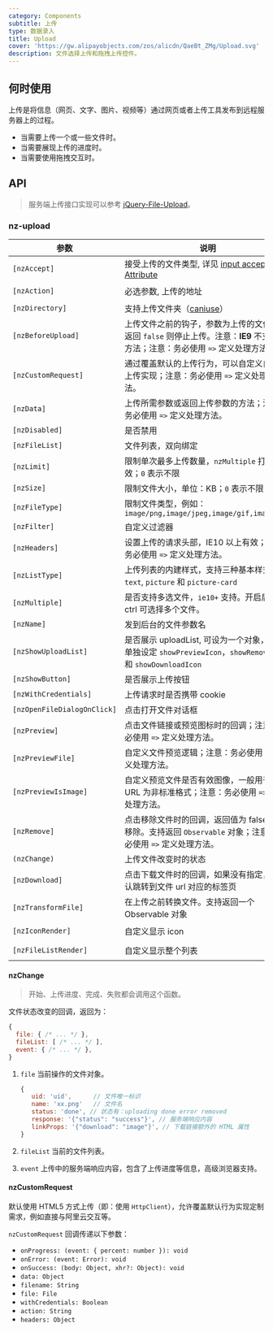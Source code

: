 ```yaml
---
category: Components
subtitle: 上传
type: 数据录入
title: Upload
cover: 'https://gw.alipayobjects.com/zos/alicdn/QaeBt_ZMg/Upload.svg'
description: 文件选择上传和拖拽上传控件。
---
```



## 何时使用

上传是将信息（网页、文字、图片、视频等）通过网页或者上传工具发布到远程服务器上的过程。

- 当需要上传一个或一些文件时。
- 当需要展现上传的进度时。
- 当需要使用拖拽交互时。


## API

> 服务端上传接口实现可以参考 [jQuery-File-Upload](https://github.com/blueimp/jQuery-File-Upload/wiki)。

### nz-upload

| 参数                        | 说明                                                                                                                            | 类型                                                                                             | 默认值       |
| --------------------------- | ------------------------------------------------------------------------------------------------------------------------------- | ------------------------------------------------------------------------------------------------ | ------------ |
| `[nzAccept]`                | 接受上传的文件类型, 详见 [input accept Attribute](https://developer.mozilla.org/en-US/docs/Web/HTML/Element/input#attr-accept)  | `string`                                                                                         | -            |
| `[nzAction]`                | 必选参数, 上传的地址                                                                                                            | `string \| ((file: NzUploadFile) => string \| Observable<string>)`                               | -            |
| `[nzDirectory]`             | 支持上传文件夹（[caniuse](https://caniuse.com/#feat=input-file-directory)）                                                     | `boolean`                                                                                        | `false`      |
| `[nzBeforeUpload]`          | 上传文件之前的钩子，参数为上传的文件，若返回 `false` 则停止上传。注意：**IE9** 不支持该方法；注意：务必使用 `=>` 定义处理方法。 | `(file: NzUploadFile, fileList: NzUploadFile[]) => boolean \| Observable<boolean>`               | -            |
| `[nzCustomRequest]`         | 通过覆盖默认的上传行为，可以自定义自己的上传实现；注意：务必使用 `=>` 定义处理方法。                                            | `(item) => Subscription`                                                                         | -            |
| `[nzData]`                  | 上传所需参数或返回上传参数的方法；注意：务必使用 `=>` 定义处理方法。                                                            | `Object \| ((file: NzUploadFile) => Object \| Observable<{}>)`                                   | -            |
| `[nzDisabled]`              | 是否禁用                                                                                                                        | `boolean`                                                                                        | `false`      |
| `[nzFileList]`              | 文件列表，双向绑定                                                                                                              | `NzUploadFile[]`                                                                                 | -            |
| `[nzLimit]`                 | 限制单次最多上传数量，`nzMultiple` 打开时有效；`0` 表示不限                                                                     | `number`                                                                                         | `0`          |
| `[nzSize]`                  | 限制文件大小，单位：KB；`0` 表示不限                                                                                            | `number`                                                                                         | `0`          |
| `[nzFileType]`              | 限制文件类型，例如：`image/png,image/jpeg,image/gif,image/bmp`                                                                  | `string`                                                                                         | -            |
| `[nzFilter]`                | 自定义过滤器                                                                                                                    | `UploadFilter[]`                                                                                 | -            |
| `[nzHeaders]`               | 设置上传的请求头部，IE10 以上有效；注意：务必使用 `=>` 定义处理方法。                                                           | `Object \| ((file: NzUploadFile) => Object \| Observable<{}>)`                                   | -            |
| `[nzListType]`              | 上传列表的内建样式，支持三种基本样式 `text`, `picture` 和 `picture-card`                                                        | `'text' \| 'picture' \| 'picture-card'`                                                          | `'text'`     |
| `[nzMultiple]`              | 是否支持多选文件，`ie10+` 支持。开启后按住 ctrl 可选择多个文件。                                                                | `boolean`                                                                                        | `false`      |
| `[nzName]`                  | 发到后台的文件参数名                                                                                                            | `string`                                                                                         | `'file'`     |
| `[nzShowUploadList]`        | 是否展示 uploadList, 可设为一个对象，用于单独设定 `showPreviewIcon`，`showRemoveIcon` 和 `showDownloadIcon`                     | `boolean \| { showPreviewIcon?: boolean, showRemoveIcon?: boolean, showDownloadIcon?: boolean }` | `true`       |
| `[nzShowButton]`            | 是否展示上传按钮                                                                                                                | `boolean`                                                                                        | `true`       |
| `[nzWithCredentials]`       | 上传请求时是否携带 cookie                                                                                                       | `boolean`                                                                                        | `false`      |
| `[nzOpenFileDialogOnClick]` | 点击打开文件对话框                                                                                                              | `boolean`                                                                                        | `true`       |
| `[nzPreview]`               | 点击文件链接或预览图标时的回调；注意：务必使用 `=>` 定义处理方法。                                                              | `(file: NzUploadFile) => void`                                                                   | -            |
| `[nzPreviewFile]`           | 自定义文件预览逻辑；注意：务必使用 `=>` 定义处理方法。                                                                          | `(file: NzUploadFile) => Observable<dataURL: string>`                                            | -            |
| `[nzPreviewIsImage]`        | 自定义预览文件是否有效图像，一般用于图像 URL 为非标准格式；注意：务必使用 `=>` 定义处理方法。                                   | `(file: NzUploadFile) => boolean`                                                                | -            |
| `[nzRemove]`                | 点击移除文件时的回调，返回值为 false 时不移除。支持返回 `Observable` 对象；注意：务必使用 `=>` 定义处理方法。                   | `(file: NzUploadFile) => boolean \| Observable<boolean>`                                         | -            |
| `(nzChange)`                | 上传文件改变时的状态                                                                                                            | `EventEmitter<NzUploadChangeParam>`                                                              | -            |
| `[nzDownload]`              | 点击下载文件时的回调，如果没有指定，则默认跳转到文件 url 对应的标签页                                                           | `(file: NzUploadFile) => void`                                                                   | 跳转新标签页 |
| `[nzTransformFile]`         | 在上传之前转换文件。支持返回一个 Observable 对象                                                                                | `(file: NzUploadFile) => NzUploadTransformFileType`                                              | -            |
| `[nzIconRender]`            | 自定义显示 icon                                                                                                                 | `TemplateRef<{ $implicit: NzUploadFile }>`                                                       | -            |
| `[nzFileListRender]`        | 自定义显示整个列表                                                                                                              | `TemplateRef<{ $implicit: NzUploadFile[] }>`                                                     | -            |

#### nzChange

> 开始、上传进度、完成、失败都会调用这个函数。

文件状态改变的回调，返回为：

```js
{
  file: { /* ... */ },
  fileList: [ /* ... */ ],
  event: { /* ... */ },
}
```

1. `file` 当前操作的文件对象。

   ```js
   {
      uid: 'uid',      // 文件唯一标识
      name: 'xx.png'   // 文件名
      status: 'done', // 状态有：uploading done error removed
      response: '{"status": "success"}', // 服务端响应内容
      linkProps: '{"download": "image"}', // 下载链接额外的 HTML 属性
   }
   ```

2. `fileList` 当前的文件列表。
3. `event` 上传中的服务端响应内容，包含了上传进度等信息，高级浏览器支持。

#### nzCustomRequest

默认使用 HTML5 方式上传（即：使用 `HttpClient`），允许覆盖默认行为实现定制需求，例如直接与阿里云交互等。

`nzCustomRequest` 回调传递以下参数：

- `onProgress: (event: { percent: number }): void`
- `onError: (event: Error): void`
- `onSuccess: (body: Object, xhr?: Object): void`
- `data: Object`
- `filename: String`
- `file: File`
- `withCredentials: Boolean`
- `action: String`
- `headers: Object`
